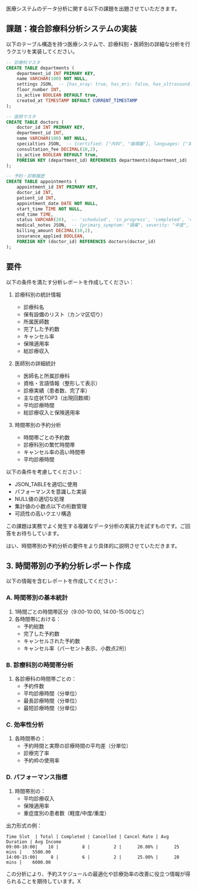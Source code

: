 医療システムのデータ分析に関する以下の課題を出題させていただきます。

## 課題：複合診療科分析システムの実装

以下のテーブル構造を持つ医療システムで、診療科別・医師別の詳細な分析を行うクエリを実装してください。

```sql
-- 診療科マスタ
CREATE TABLE departments (
    department_id INT PRIMARY KEY,
    name VARCHAR(100) NOT NULL,
    settings JSON,  -- {has_xray: true, has_mri: false, has_ultrasound: true など}
    floor_number INT,
    is_active BOOLEAN DEFAULT true,
    created_at TIMESTAMP DEFAULT CURRENT_TIMESTAMP
);

-- 医師マスタ
CREATE TABLE doctors (
    doctor_id INT PRIMARY KEY,
    department_id INT,
    name VARCHAR(100) NOT NULL,
    specialties JSON,  -- {certified: ["内科", "循環器"], languages: ["英語", "中国語"]}
    consultation_fee DECIMAL(10,2),
    is_active BOOLEAN DEFAULT true,
    FOREIGN KEY (department_id) REFERENCES departments(department_id)
);

-- 予約・診察履歴
CREATE TABLE appointments (
    appointment_id INT PRIMARY KEY,
    doctor_id INT,
    patient_id INT,
    appointment_date DATE NOT NULL,
    start_time TIME NOT NULL,
    end_time TIME,
    status VARCHAR(20),  -- 'scheduled', 'in_progress', 'completed', 'cancelled'
    medical_notes JSON,  -- {primary_symptom: "頭痛", severity: "中度", treatment: "投薬"}
    billing_amount DECIMAL(10,2),
    insurance_applied BOOLEAN,
    FOREIGN KEY (doctor_id) REFERENCES doctors(doctor_id)
);
```

## 要件

以下の条件を満たす分析レポートを作成してください：

1. 診療科別の統計情報
   - 診療科名
   - 保有設備のリスト（カンマ区切り）
   - 所属医師数
   - 完了した予約数
   - キャンセル率
   - 保険適用率
   - 総診療収入

2. 医師別の詳細統計
   - 医師名と所属診療科
   - 資格・言語情報（整形して表示）
   - 診療実績（患者数、完了率）
   - 主な症状TOP3（出現回数順）
   - 平均診療時間
   - 総診療収入と保険適用率

3. 時間帯別の予約分析
   - 時間帯ごとの予約数
   - 診療科別の繁忙時間帯
   - キャンセル率の高い時間帯
   - 平均診療時間

以下の条件を考慮してください：
- JSON_TABLEを適切に使用
- パフォーマンスを意識した実装
- NULL値の適切な処理
- 集計値の小数点以下の桁数管理
- 可読性の高いクエリ構造

この課題は実務でよく発生する複雑なデータ分析の実装力を試すものです。ご回答をお待ちしています。


はい、時間帯別の予約分析の要件をより具体的に説明させていただきます。

## 3. 時間帯別の予約分析レポート作成

以下の情報を含むレポートを作成してください：

### A. 時間帯別の基本統計
1. 1時間ごとの時間帯区分（9:00-10:00, 14:00-15:00など）
2. 各時間帯における：
   - 予約総数
   - 完了した予約数
   - キャンセルされた予約数
   - キャンセル率（パーセント表示、小数点2桁）

### B. 診療科別の時間帯分析
1. 各診療科の時間帯ごとの：
   - 予約件数
   - 平均診療時間（分単位）
   - 最長診療時間（分単位）
   - 最短診療時間（分単位）

### C. 効率性分析
1. 各時間帯の：
   - 予約時間と実際の診療時間の平均差（分単位）
   - 診療完了率
   - 予約枠の使用率

### D. パフォーマンス指標
1. 時間帯別の：
   - 平均診療収入
   - 保険適用率
   - 重症度別の患者数（軽度/中度/重度）

出力形式の例：
```
Time Slot  | Total | Completed | Cancelled | Cancel Rate | Avg Duration | Avg Income
09:00-10:00|    10 |         8 |         2 |      20.00% |      25 mins |    5500.00
14:00-15:00|     8 |         6 |         2 |      25.00% |      28 mins |    6000.00
```

この分析により、予約スケジュールの最適化や診療効率の改善に役立つ情報が得られることを期待しています。X
